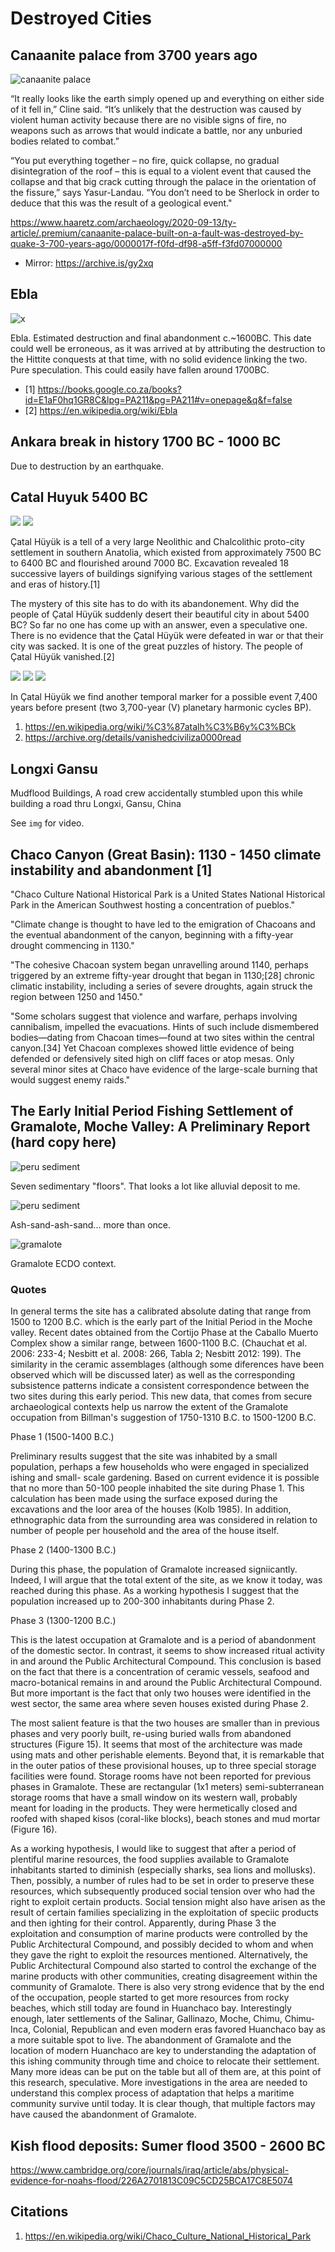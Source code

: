 # Destroyed Cities

## Canaanite palace from 3700 years ago

![canaanite palace](img/canaanite-palace.jpg "canaanite palace")

“It really looks like the earth simply opened up and everything on either side of it fell in,” Cline said. “It’s unlikely that the destruction was caused by violent human activity because there are no visible signs of fire, no weapons such as arrows that would indicate a battle, nor any unburied bodies related to combat.”

“You put everything together – no fire, quick collapse, no gradual disintegration of the roof – this is equal to a violent event that caused the collapse and that big crack cutting through the palace in the orientation of the fissure,” says Yasur-Landau. “You don’t need to be Sherlock in order to deduce that this was the result of a geological event."

https://www.haaretz.com/archaeology/2020-09-13/ty-article/.premium/canaanite-palace-built-on-a-fault-was-destroyed-by-quake-3-700-years-ago/0000017f-f0fd-df98-a5ff-f3fd07000000
- Mirror: https://archive.is/gy2xq

## Ebla

![x](img/ebla.jpg "ebla")

Ebla. Estimated destruction and final abandonment c.~1600BC. This date could well be erroneous, as it was arrived at by attributing the destruction to the Hittite conquests at that time, with no solid evidence linking the two. Pure speculation. This could easily have fallen around 1700BC.
- [1] https://books.google.co.za/books?id=E1aF0hq1GR8C&lpg=PA211&pg=PA211#v=onepage&q&f=false
- [2] https://en.wikipedia.org/wiki/Ebla

## Ankara break in history 1700 BC - 1000 BC

Due to destruction by an earthquake.

## Catal Huyuk 5400 BC

![](img/catal-huyuk1.jpg)
![](img/catal-huyuk2.jpg)

Çatal Hüyük is a tell of a very large Neolithic and Chalcolithic proto-city settlement in southern Anatolia, which existed from approximately 7500 BC to 6400 BC and flourished around 7000 BC. Excavation revealed 18 successive layers of buildings signifying various stages of the settlement and eras of history.[1] 

The mystery of this site has to do with its abandonement. Why did the people of Çatal Hüyük suddenly desert their beautiful city in about 5400 BC? So far no one has come up with an answer, even a speculative one. There is no evidence that the Çatal Hüyük were defeated in war or that their city was sacked. It is one of the great puzzles of history. The people of Çatal Hüyük vanished.[2]

![](img/catal-huyuk3.jpg)
![](img/catal-huyuk4.jpg)
![](img/catal-huyuk5.jpg)

In Çatal Hüyük we find another temporal marker for a possible event 7,400 years before present (two 3,700-year (V) planetary harmonic cycles BP).

1. https://en.wikipedia.org/wiki/%C3%87atalh%C3%B6y%C3%BCk
2. https://archive.org/details/vanishedciviliza0000read

## Longxi Gansu

Mudflood Buildings, A road crew accidentally stumbled upon this while building a road thru Longxi, Gansu, China

See `img` for video.

## Chaco Canyon (Great Basin): 1130 - 1450 climate instability and abandonment [1]

"Chaco Culture National Historical Park is a United States National Historical Park in the American Southwest hosting a concentration of pueblos."

"Climate change is thought to have led to the emigration of Chacoans and the eventual abandonment of the canyon, beginning with a fifty-year drought commencing in 1130."

"The cohesive Chacoan system began unravelling around 1140, perhaps triggered by an extreme fifty-year drought that began in 1130;[28] chronic climatic instability, including a series of severe droughts, again struck the region between 1250 and 1450."

"Some scholars suggest that violence and warfare, perhaps involving cannibalism, impelled the evacuations. Hints of such include dismembered bodies—dating from Chacoan times—found at two sites within the central canyon.[34] Yet Chacoan complexes showed little evidence of being defended or defensively sited high on cliff faces or atop mesas. Only several minor sites at Chaco have evidence of the large-scale burning that would suggest enemy raids."

## The Early Initial Period Fishing Settlement of Gramalote, Moche Valley: A Preliminary Report (hard copy here)

![peru sediment](img/gramalote1.jpg "peru sediment")

Seven sedimentary "floors". That looks a lot like alluvial deposit to me.

![peru sediment](img/gramalote2.jpg "peru sediment")

Ash-sand-ash-sand... more than once.

![gramalote](img/gramalote3.jpg "gramalote")

Gramalote ECDO context.

### Quotes

In general terms the site has a calibrated absolute dating that range from 1500 to 1200 B.C. which is the early part of the Initial Period in the Moche valley. Recent dates obtained from the Cortijo Phase at the Caballo Muerto Complex show a similar range, between 1600-1100 B.C. (Chauchat et al. 2006: 233-4; Nesbitt et al. 2008: 266, Tabla 2; Nesbitt 2012: 199). The similarity in the ceramic assemblages (although some diferences have been observed which will be discussed later) as well as the corresponding subsistence patterns indicate a consistent correspondence between the two sites during this early period. This new data, that comes from secure archaeological contexts help us narrow the extent of the Gramalote occupation from Billman's suggestion of 1750-1310 B.C. to 1500-1200 B.C.

Phase 1 (1500-1400 B.C.)

Preliminary results suggest that the site was inhabited by a small population, perhaps a few households who were engaged in specialized ishing and small- scale gardening. Based on current evidence it is possible that no more than 50-100 people inhabited the site during Phase 1. This calculation has been made using the surface exposed during the excavations and the loor area of the houses (Kolb 1985). In addition, ethnographic data from the surrounding area was considered in relation to number of people per household and the area of the house itself.

Phase 2 (1400-1300 B.C.)

During this phase, the population of Gramalote increased signiicantly. Indeed, I will argue that
the total extent of the site, as we know it today, was reached during this phase. As a working hypothesis I suggest that the population increased up to 200-300 inhabitants during Phase 2.

Phase 3 (1300-1200 B.C.)

This is the latest occupation at Gramalote and is a period of abandonment of the domestic
sector. In contrast, it seems to show increased ritual activity in and around the Public Architectural Compound. This conclusion is based on the fact that there is a concentration of ceramic vessels, seafood and macro-botanical remains in and around the Public Architectural Compound. But more important is the fact that only two houses were identified in the west sector, the same area where seven houses existed during Phase 2.

The most salient feature is that the two houses are smaller than in previous phases and very poorly built, re-using buried walls from abandoned structures (Figure 15). It seems that most of the architecture was made using mats and other perishable elements. Beyond that, it
is remarkable that in the outer patios of these provisional houses, up to three special storage facilities were found. Storage rooms have not been reported for previous phases in Gramalote. These are rectangular (1x1 meters) semi-subterranean storage rooms that have a small window on its western wall, probably meant for loading in the products. They were hermetically closed and roofed with shaped kisos (coral-like blocks), beach stones and mud mortar (Figure 16).

As a working hypothesis, I would like to suggest that after a period of plentiful marine resources, the food supplies available to Gramalote inhabitants started to diminish (especially sharks, sea lions and mollusks). Then, possibly, a number of rules had to be set in order to preserve these resources, which subsequently produced social tension over who had the right to exploit certain products. Social tension might also have arisen as the result of certain families specializing in the exploitation of speciic products and then ighting for their control. Apparently, during Phase 3 the exploitation and consumption of marine products were controlled by the Public Architectural Compound, and possibly decided to whom and when they gave the right to exploit the resources mentioned. Alternatively, the Public Architectural Compound also started to control the exchange of the marine products with other communities, creating disagreement within the community of Gramalote. There is also very strong evidence that by the end of the occupation, people started to get more resources from rocky beaches, which still today are found in Huanchaco bay. Interestingly enough, later settlements of the Salinar, Gallinazo, Moche, Chimu, Chimu-Inca, Colonial, Republican and even modern eras favored Huanchaco bay as a more suitable spot to live. The abandonment of Gramalote and the location of modern Huanchaco are key to understanding the adaptation of this ishing community through time and choice to relocate their settlement. Many more ideas can be put on the table but all of them are, at this point of this research, speculative. More investigations in the area are needed to understand this complex process of adaptation that helps a maritime community survive until today. It is clear though, that multiple factors may have caused the abandonment of Gramalote.

## Kish flood deposits: Sumer flood 3500 - 2600 BC

https://www.cambridge.org/core/journals/iraq/article/abs/physical-evidence-for-noahs-flood/226A2701813C09C5CD25BCA17C8E5074

## Citations

1. https://en.wikipedia.org/wiki/Chaco_Culture_National_Historical_Park
